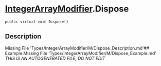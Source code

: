 # [IntegerArrayModifier](Types/IntegerArrayModifier.md).Dispose
`public virtual void Dispose()`
## Description
Missing File 'Types/IntegerArrayModifier/M/Dispose_Description.md'## Example
Missing File 'Types/IntegerArrayModifier/M/Dispose_Example.md'
*THIS IS AN AUTOGENERATED FILE, DO NOT EDIT*
